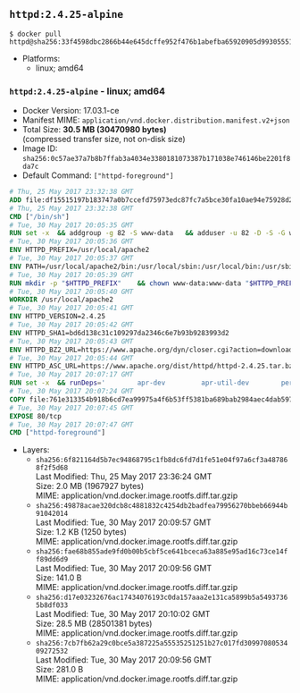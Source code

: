 ## `httpd:2.4.25-alpine`

```console
$ docker pull httpd@sha256:33f4598dbc2866b44e645dcffe952f476b1abefba65920905d99305551c4e8f3
```

-	Platforms:
	-	linux; amd64

### `httpd:2.4.25-alpine` - linux; amd64

-	Docker Version: 17.03.1-ce
-	Manifest MIME: `application/vnd.docker.distribution.manifest.v2+json`
-	Total Size: **30.5 MB (30470980 bytes)**  
	(compressed transfer size, not on-disk size)
-	Image ID: `sha256:0c57ae37a7b8b7ffab3a4034e3380181073387b171038e746146be2201f8da7c`
-	Default Command: `["httpd-foreground"]`

```dockerfile
# Thu, 25 May 2017 23:32:38 GMT
ADD file:df15515197b183747a0b7ccefd75973edc87fc7a5bce30fa10ae94e75928d25c in / 
# Thu, 25 May 2017 23:32:38 GMT
CMD ["/bin/sh"]
# Tue, 30 May 2017 20:05:35 GMT
RUN set -x 	&& addgroup -g 82 -S www-data 	&& adduser -u 82 -D -S -G www-data www-data
# Tue, 30 May 2017 20:05:36 GMT
ENV HTTPD_PREFIX=/usr/local/apache2
# Tue, 30 May 2017 20:05:37 GMT
ENV PATH=/usr/local/apache2/bin:/usr/local/sbin:/usr/local/bin:/usr/sbin:/usr/bin:/sbin:/bin
# Tue, 30 May 2017 20:05:39 GMT
RUN mkdir -p "$HTTPD_PREFIX" 	&& chown www-data:www-data "$HTTPD_PREFIX"
# Tue, 30 May 2017 20:05:40 GMT
WORKDIR /usr/local/apache2
# Tue, 30 May 2017 20:05:41 GMT
ENV HTTPD_VERSION=2.4.25
# Tue, 30 May 2017 20:05:42 GMT
ENV HTTPD_SHA1=bd6d138c31c109297da2346c6e7b93b9283993d2
# Tue, 30 May 2017 20:05:43 GMT
ENV HTTPD_BZ2_URL=https://www.apache.org/dyn/closer.cgi?action=download&filename=httpd/httpd-2.4.25.tar.bz2
# Tue, 30 May 2017 20:05:44 GMT
ENV HTTPD_ASC_URL=https://www.apache.org/dist/httpd/httpd-2.4.25.tar.bz2.asc
# Tue, 30 May 2017 20:07:17 GMT
RUN set -x 	&& runDeps=' 		apr-dev 		apr-util-dev 		perl 	' 	&& apk add --no-cache --virtual .build-deps 		$runDeps 		ca-certificates 		coreutils 		dpkg-dev dpkg 		gcc 		gnupg 		libc-dev 		libressl 		libressl-dev 		libxml2-dev 		lua-dev 		make 		nghttp2-dev 		pcre-dev 		tar 		zlib-dev 		&& wget -O httpd.tar.bz2 "$HTTPD_BZ2_URL" 	&& echo "$HTTPD_SHA1 *httpd.tar.bz2" | sha1sum -c - 	&& wget -O httpd.tar.bz2.asc "$HTTPD_ASC_URL" 	&& export GNUPGHOME="$(mktemp -d)" 	&& gpg --keyserver ha.pool.sks-keyservers.net --recv-keys A93D62ECC3C8EA12DB220EC934EA76E6791485A8 	&& gpg --batch --verify httpd.tar.bz2.asc httpd.tar.bz2 	&& rm -r "$GNUPGHOME" httpd.tar.bz2.asc 		&& mkdir -p src 	&& tar -xf httpd.tar.bz2 -C src --strip-components=1 	&& rm httpd.tar.bz2 	&& cd src 		&& gnuArch="$(dpkg-architecture --query DEB_BUILD_GNU_TYPE)" 	&& ./configure 		--build="$gnuArch" 		--prefix="$HTTPD_PREFIX" 		--enable-mods-shared=reallyall 	&& make -j "$(nproc)" 	&& make install 		&& cd .. 	&& rm -r src man manual 		&& sed -ri 		-e 's!^(\s*CustomLog)\s+\S+!\1 /proc/self/fd/1!g' 		-e 's!^(\s*ErrorLog)\s+\S+!\1 /proc/self/fd/2!g' 		"$HTTPD_PREFIX/conf/httpd.conf" 		&& runDeps="$runDeps $( 		scanelf --needed --nobanner --recursive /usr/local 			| awk '{ gsub(/,/, "\nso:", $2); print "so:" $2 }' 			| sort -u 			| xargs -r apk info --installed 			| sort -u 	)" 	&& apk add --virtual .httpd-rundeps $runDeps 	&& apk del .build-deps
# Tue, 30 May 2017 20:07:24 GMT
COPY file:761e313354b918b6cd7ea99975a4f6b53ff5381ba689bab2984aec4dab597215 in /usr/local/bin/ 
# Tue, 30 May 2017 20:07:45 GMT
EXPOSE 80/tcp
# Tue, 30 May 2017 20:07:47 GMT
CMD ["httpd-foreground"]
```

-	Layers:
	-	`sha256:6f821164d5b7ec94868795c1fb8dc6fd7d1fe51e04f97a6cf3a487868f2f5d68`  
		Last Modified: Thu, 25 May 2017 23:36:24 GMT  
		Size: 2.0 MB (1967927 bytes)  
		MIME: application/vnd.docker.image.rootfs.diff.tar.gzip
	-	`sha256:49878acae320dcb8c4881832c4254db2badfea79956270bbeb66944b91042014`  
		Last Modified: Tue, 30 May 2017 20:09:57 GMT  
		Size: 1.2 KB (1250 bytes)  
		MIME: application/vnd.docker.image.rootfs.diff.tar.gzip
	-	`sha256:fae68b855ade9fd0b00b5cbf5ce641bceca63a885e95ad16c73ce14ff89dd6d9`  
		Last Modified: Tue, 30 May 2017 20:09:56 GMT  
		Size: 141.0 B  
		MIME: application/vnd.docker.image.rootfs.diff.tar.gzip
	-	`sha256:d17e03232676ac17434076193c0da157aaa2e131ca5899b5a54937365b8df033`  
		Last Modified: Tue, 30 May 2017 20:10:02 GMT  
		Size: 28.5 MB (28501381 bytes)  
		MIME: application/vnd.docker.image.rootfs.diff.tar.gzip
	-	`sha256:7cb7fb62a29c0bce5a387225a55535251251b27c017fd3099708053409272532`  
		Last Modified: Tue, 30 May 2017 20:09:56 GMT  
		Size: 281.0 B  
		MIME: application/vnd.docker.image.rootfs.diff.tar.gzip
